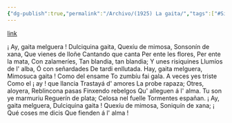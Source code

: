 ```yaml
---
{"dg-publish":true,"permalink":"/Archivo/(1925) La gaita/","tags":["#Siglo_20","a1925","central","Enrique_García-Rendueles","escrito","Gijón","poema"]}
---
```


[link](https://asturies.com/cavedaynava/gaita.txt)

¡ Ay, gaita melguera ! 
Dulciquina gaita, 
Quexíu de mimosa, 
Sonsonín de xana, 
Que vienes de lloñe 
Cantando que canta 
Per ente les flores, 
Per ente la mata, 
Con zalameríes, 
Tan blandia, tan blandia; 
Y unes risiquines 
Llumíos de l' alba, 
Ó con señardades 
De tardi enllutada.
Hay, gaita melguera, 
Mimosuca gaita ! 
Como del ensame 
To zumbíu fai gala.
A veces yes triste
Como el ¡ ay ! que llancia
Trastayá d' amores
La probe rapaza;
Otres, aloyera, 
Reblincona pasas
Finxendo rebelgos
Qu' alleguen á l' alma.
Tu son ye marmuriu
Reguerín de plata;
Celosa nel fuelle
Tormentes españan.
¡ Ay, gaita melguera,
Dulciquina gaita !
Quexíu de mimosa,
Soniquín de xana;
¡ Qué coses me dicis
Que fienden á l' alma !